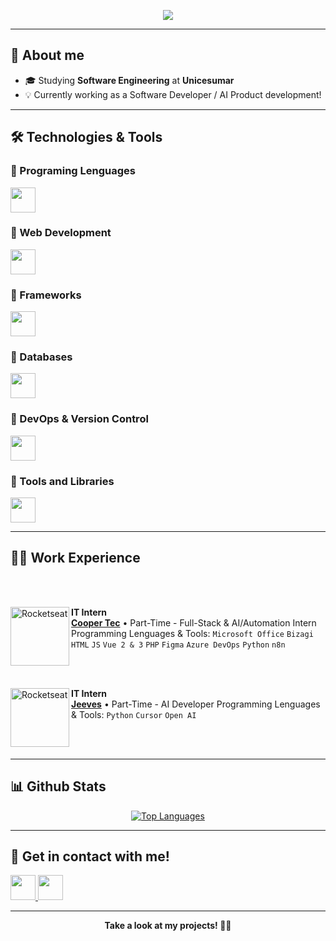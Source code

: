 

<p align="center">
  <a href="https://github.com/DenverCoder1/readme-typing-svg">
    <img src="https://readme-typing-svg.herokuapp.com?font=Time+New+Roman&color=cyan&size=25&center=true&vCenter=true&width=600&height=100&lines=Enzo+Bettini">
  </a>
</p>

---

## 🚀 About me

- 🎓 Studying **Software Engineering** at **Unicesumar**
- 💡 Currently working as a Software Developer / AI Product development!
 
---

## 🛠️ Technologies & Tools

### 🔹 Programing Lenguages
<p align="left">
  <img src="https://skillicons.dev/icons?i=php,python,nodejs,java" height="40"/>
</p>

### 🔹 Web Development
<p align="left">
  <img src="https://skillicons.dev/icons?i=html,css,bootstrap,sass,ts,js" height="40"/>
</p>

### 🔹 Frameworks
<p align="left">
  <img src="https://skillicons.dev/icons?i=vue,django,react" height="40"/>
</p>

### 🔹 Databases
<p align="left">
  <img src="https://skillicons.dev/icons?i=postgres" height="40"/>
</p>

### 🔹 DevOps & Version Control
<p align="left">
  <img src="https://skillicons.dev/icons?i=git,github" height="40"/>
</p>

### 🔹 Tools and Libraries
<p align="left">
  <img src="https://skillicons.dev/icons?i=ableton,figma,flask,spring" height="40"/>
</p>

---
## 🧑‍💼 Work Experience

<br></br>

<img align="left" height="94px" width="94px" alt="Rocketseat" src="https://media.licdn.com/dms/image/v2/C560BAQGRE-eKf4a2ow/company-logo_200_200/company-logo_200_200/0/1630600972215/cooper_tec_logo?e=2147483647&v=beta&t=HGXUNKyBHqqzXKBm-4-GIeXlRKyD-aTb1H3KmusLQn0"/>

**IT Intern** \
[**Cooper Tec**](https://www.coopertec.com.br/) • Part-Time - Full-Stack & AI/Automation Intern
Programming Lenguages & Tools: `Microsoft Office` `Bizagi` `HTML` `JS` `Vue 2 & 3` `PHP` `Figma` `Azure DevOps` `Python` `n8n`

<br></br>

<img align="left" height="94px" width="94px" alt="Rocketseat" src="https://media.licdn.com/dms/image/v2/C4E0BAQHr6HDhtgWR-Q/company-logo_200_200/company-logo_200_200/0/1670865559521/tryjeeves_logo?e=2147483647&v=beta&t=gzMLGd0FCmv51-UBtXHCaz21uOZs0j9qsRB0andhoFM"/>

**IT Intern** \
[**Jeeves**](https://www.tryjeeves.com/br) • Part-Time - AI Developer
Programming Lenguages & Tools: `Python` `Cursor` `Open AI`

<br></br>


---


## 📊 Github Stats

<div align="center">
  <a href="https://github.com/EnzoBettini">
    <img src="https://github-readme-stats.vercel.app/api/top-langs/?username=EnzoBettini&layout=compact&hide_progress=false" alt="Top Languages" />
  </a>
</div>


---

## 🤝 Get in contact with me!

<p align="left">
  <a href="mailto:enzobettini@hotmail.com">
    <img src="https://skillicons.dev/icons?i=gmail" height="40"/>
  </a>
  <a href="https://www.linkedin.com/in/enzo-ayres-bettini-744a692bb/">
    <img src="https://skillicons.dev/icons?i=linkedin" height="40"/>
  </a>
  </p>


---

<div align="center">
  <b>Take a look at my projects! 🚀✨</b>
</div>
